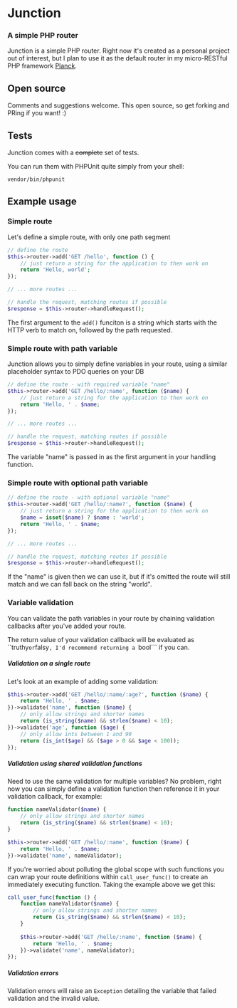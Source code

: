 # Junction
### A simple PHP router

Junction is a simple PHP router. Right now it's created as a personal project out of interest, but I plan to use it as the default router in my micro-RESTful PHP framework [Planck](https://www.github.com/codeeverything/planck-mvc).


## Open source

Comments and suggestions welcome. This open source, so get forking and PRing if you want! :)

## Tests

Junction comes with a ~~complete~~ set of tests. 

You can run them with PHPUnit quite simply from your shell:

```
vendor/bin/phpunit
```

## Example usage

### Simple route

Let's define a simple route, with only one path segment

```php
// define the route
$this->router->add('GET /hello', function () {
    // just return a string for the application to then work on
    return 'Hello, world';
});

// ... more routes ...

// handle the request, matching routes if possible
$response = $this->router->handleRequest();
```

The first argument to the ```add()``` funciton is a string which starts with the HTTP verb to match on, followed by the path requested.

### Simple route with path variable

Junction allows you to simply define variables in your route, using a similar placeholder syntax to PDO queries on your DB

```php
// define the route - with required variable "name"
$this->router->add('GET /hello/:name', function ($name) {
    // just return a string for the application to then work on
    return 'Hello, ' . $name;
});

// ... more routes ...

// handle the request, matching routes if possible
$response = $this->router->handleRequest();
```

The variable "name" is passed in as the first argument in your handling function.

### Simple route with optional path variable

```php
// define the route - with optional variable "name"
$this->router->add('GET /hello/:name?', function ($name) {
    // just return a string for the application to then work on
    $name = isset($name) ? $name : 'world';
    return 'Hello, ' . $name;
});

// ... more routes ...

// handle the request, matching routes if possible
$response = $this->router->handleRequest();
```

If the "name" is given then we can use it, but if it's omitted the route will still match and we can fall back on the string "world".

### Variable validation

You can validate the path variables in your route by chaining validation callbacks after you've added your route.

The return value of your validation callback will be evaluated as ``truthy``` or ```falsy```, I'd recommend returning a ```bool``` if you can.

##### Validation on a single route

Let's look at an example of adding some validation:

```php
$this->router->add('GET /hello/:name/:age?', function ($name) {
    return 'Hello, ' . $name;
})->validate('name', function ($name) {
    // only allow strings and shorter names
    return (is_string($name) && strlen($name) < 10);
})->validate('age', function ($age) {
    // only allow ints between 1 and 99
    return (is_int($age) && ($age > 0 && $age < 100));
});
```

##### Validation using shared validation functions

Need to use the same validation for multiple variables? No problem, right now you can simply define a validation function then reference it in your validation callback, for example:

```php
function nameValidator($name) {
    // only allow strings and shorter names
    return (is_string($name) && strlen($name) < 10);
}

$this->router->add('GET /hello/:name', function ($name) {
    return 'Hello, ' . $name;
})->validate('name', nameValidator);
```

If you're worried about polluting the global scope with such functions you can wrap your route definitions within ```call_user_func()``` to create an immediately executing function. Taking the example above we get this:

```php
call_user_func(function () {
    function nameValidator($name) {
        // only allow strings and shorter names
        return (is_string($name) && strlen($name) < 10);
    }
    
    $this->router->add('GET /hello/:name', function ($name) {
        return 'Hello, ' . $name;
    })->validate('name', nameValidator);
});
```

##### Validation errors

Validation errors will raise an ```Exception``` detailing the variable that failed validation and the invalid value.